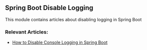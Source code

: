 ## Spring Boot Disable Logging

This module contains articles about disabling logging in Spring Boot


### Relevant Articles: 

- [How to Disable Console Logging in Spring Boot](https://www.surya.com/spring-boot-disable-console-logging)
